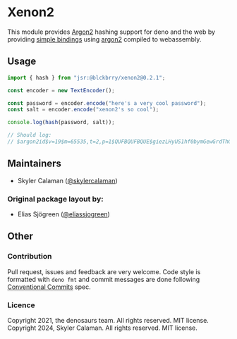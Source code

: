 # Xenon2


This module provides [Argon2](https://en.wikipedia.org/wiki/Argon2) hashing
support for deno and the web by providing [simple bindings](src/lib.rs) using
[argon2](https://github.com/RustCrypto/password-hashes/tree/master/argon2)
compiled to webassembly.

## Usage

```ts
import { hash } from "jsr:@blckbrry/xenon2@0.2.1";

const encoder = new TextEncoder();

const password = encoder.encode("here's a very cool password");
const salt = encoder.encode("xenon2's so cool");

console.log(hash(password, salt));

// Should log:
// $argon2id$v=19$m=65535,t=2,p=1$QUFBQUFBQUE$giezLHyUS1hf0bymGewGrdThGi+OurBH25GK58fU9n0
```

## Maintainers

- Skyler Calaman ([@skylercalaman](https://github.com/Blckbrry-Pi))

### Original package layout by:

- Elias Sjögreen ([@eliassjogreen](https://github.com/eliassjogreen))
## Other

### Contribution

Pull request, issues and feedback are very welcome. Code style is formatted with
`deno fmt` and commit messages are done following
[Conventional Commits](https://www.conventionalcommits.org/en/v1.0.0/) spec.

### Licence

Copyright 2021, the denosaurs team. All rights reserved. MIT license.
Copyright 2024, Skyler Calaman. All rights reserved. MIT license.
